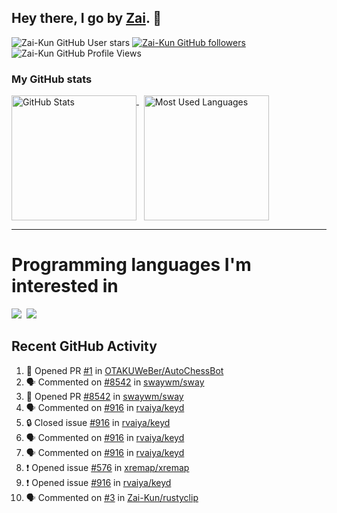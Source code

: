 ## Hey there, I go by [Zai](https://github.com/Zai-Kun). 👋

![Zai-Kun GitHub User stars](https://img.shields.io/github/stars/Zai-Kun?color=yellow&style=flat-square&label=Stars&affiliations=OWNER)
[![Zai-Kun GitHub followers](https://img.shields.io/github/followers/Zai-Kun?color=green&style=flat-square&label=Followers)](https://github.com/Zai-Kun?tab=followers)
![Zai-Kun GitHub Profile Views](https://komarev.com/ghpvc/?username=your-Zai-Kun&style=flat-square&label=Profile+views)

### My GitHub stats

<p>
  <a href = "https://github.com/Zai-Kun">
    <picture>
      <source media="(prefers-color-scheme: dark)" srcset="https://github-readme-stats.vercel.app/api?username=Zai-Kun&theme=monokai&show_icons=true&hide_border=true&count_private=true">
      <source media="(prefers-color-scheme: light)" srcset="https://github-readme-stats.vercel.app/api?username=Zai-Kun&theme=buefy&show_icons=true&hide_border=true&count_private=true">
      <img height="200" align="top" src="https://github-readme-stats.vercel.app/api?username=Zai-Kun&theme=buefy&show_icons=true&hide_border=true&count_private=true" alt="GitHub Stats">
    </picture>
  </a>&nbsp;

  <a href = "https://github.com/Zai-Kun">
    <picture>
      <source media="(prefers-color-scheme: dark)" srcset="https://github-readme-stats.vercel.app/api/top-langs/?username=Zai-Kun&theme=monokai&show_icons=true&hide_border=true&layout=compact">
      <source media="(prefers-color-scheme: light)" srcset="https://github-readme-stats.vercel.app/api/top-langs/?username=Zai-Kun&theme=buefy&show_icons=true&hide_border=true&layout=compact">
      <img height="200" align="top" src="https://github-readme-stats.vercel.app/api/top-langs/?username=Zai-Kun&theme=buefy&show_icons=true&hide_border=true&layout=compact" alt="Most Used Languages">
    </picture>
  </a>
</p>

<hr>

<h1 align="left">Programming languages I'm interested in</h1>

<p align="left">
<a href=https://www.python.org><img src="https://skillicons.dev/icons?i=python" /></a>&nbsp;
<a href=https://www.rust-lang.org><img src="https://skillicons.dev/icons?i=rust" /></a>
</p>

## Recent GitHub Activity
<!--START_SECTION:activity-->
1. 💪 Opened PR [#1](https://github.com/OTAKUWeBer/AutoChessBot/pull/1) in [OTAKUWeBer/AutoChessBot](https://github.com/OTAKUWeBer/AutoChessBot)
2. 🗣 Commented on [#8542](https://github.com/swaywm/sway/pull/8542#issuecomment-2614830922) in [swaywm/sway](https://github.com/swaywm/sway)
3. 💪 Opened PR [#8542](https://github.com/swaywm/sway/pull/8542) in [swaywm/sway](https://github.com/swaywm/sway)
4. 🗣 Commented on [#916](https://github.com/rvaiya/keyd/issues/916#issuecomment-2605465485) in [rvaiya/keyd](https://github.com/rvaiya/keyd)
5. 🔒 Closed issue [#916](https://github.com/rvaiya/keyd/issues/916) in [rvaiya/keyd](https://github.com/rvaiya/keyd)
6. 🗣 Commented on [#916](https://github.com/rvaiya/keyd/issues/916#issuecomment-2605462674) in [rvaiya/keyd](https://github.com/rvaiya/keyd)
7. 🗣 Commented on [#916](https://github.com/rvaiya/keyd/issues/916#issuecomment-2605458826) in [rvaiya/keyd](https://github.com/rvaiya/keyd)
8. ❗ Opened issue [#576](https://github.com/xremap/xremap/issues/576) in [xremap/xremap](https://github.com/xremap/xremap)
9. ❗ Opened issue [#916](https://github.com/rvaiya/keyd/issues/916) in [rvaiya/keyd](https://github.com/rvaiya/keyd)
10. 🗣 Commented on [#3](https://github.com/Zai-Kun/rustyclip/issues/3#issuecomment-2605110016) in [Zai-Kun/rustyclip](https://github.com/Zai-Kun/rustyclip)
<!--END_SECTION:activity-->
